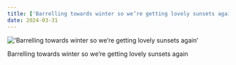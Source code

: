 ```yaml
---
title: ['Barrelling towards winter so we’re getting lovely sunsets again']
date: 2024-03-31
---
```


![‘Barrelling towards winter so we’re getting lovely sunsets again’](/240331_barrelling-towards-winter_counter.jpg)

Barrelling towards winter so we’re getting lovely sunsets again
